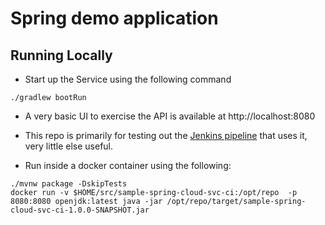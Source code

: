# Spring demo application

## Running Locally

* Start up the Service using the following command

```
./gradlew bootRun
```

* A very basic UI to exercise the API is available at http://localhost:8080

* This repo is primarily for testing out the [Jenkins pipeline](https://github.com/iflowfor8hours/jenkins2-pipeline-demo) that uses it, very little else useful.

* Run inside a docker container using the following:

```
./mvnw package -DskipTests
docker run -v $HOME/src/sample-spring-cloud-svc-ci:/opt/repo  -p 8080:8080 openjdk:latest java -jar /opt/repo/target/sample-spring-cloud-svc-ci-1.0.0-SNAPSHOT.jar
```

```
